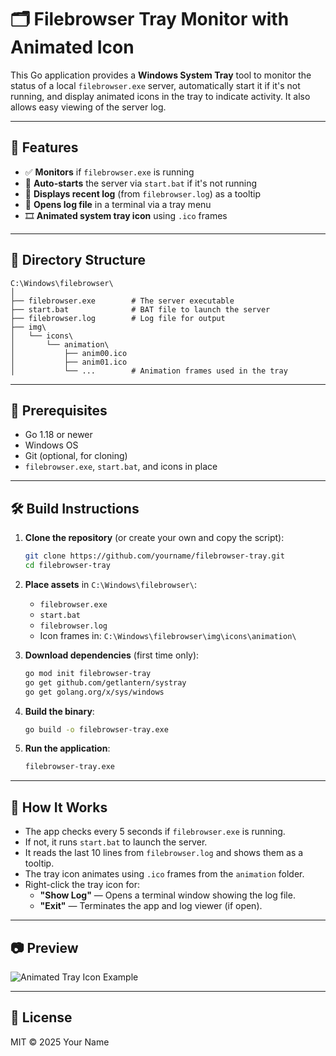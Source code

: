 # 🗂️ Filebrowser Tray Monitor with Animated Icon

This Go application provides a **Windows System Tray** tool to monitor the status of a local `filebrowser.exe` server, automatically start it if it's not running, and display animated icons in the tray to indicate activity. It also allows easy viewing of the server log.

---

## 🚀 Features

- ✅ **Monitors** if `filebrowser.exe` is running
- 🔄 **Auto-starts** the server via `start.bat` if it's not running
- 📄 **Displays recent log** (from `filebrowser.log`) as a tooltip
- 👀 **Opens log file** in a terminal via a tray menu
- 🎞️ **Animated system tray icon** using `.ico` frames

---

## 📁 Directory Structure

```
C:\Windows\filebrowser\
│
├── filebrowser.exe        # The server executable
├── start.bat              # BAT file to launch the server
├── filebrowser.log        # Log file for output
├── img\
│   └── icons\
│       └── animation\
│           ├── anim00.ico
│           ├── anim01.ico
│           └── ...        # Animation frames used in the tray
```

---

## 🔧 Prerequisites

- Go 1.18 or newer
- Windows OS
- Git (optional, for cloning)
- `filebrowser.exe`, `start.bat`, and icons in place

---

## 🛠️ Build Instructions

1. **Clone the repository** (or create your own and copy the script):

   ```bash
   git clone https://github.com/yourname/filebrowser-tray.git
   cd filebrowser-tray
   ```

2. **Place assets** in `C:\Windows\filebrowser\`:
   - `filebrowser.exe`
   - `start.bat`
   - `filebrowser.log`
   - Icon frames in: `C:\Windows\filebrowser\img\icons\animation\`

3. **Download dependencies** (first time only):

   ```bash
   go mod init filebrowser-tray
   go get github.com/getlantern/systray
   go get golang.org/x/sys/windows
   ```

4. **Build the binary**:

   ```bash
   go build -o filebrowser-tray.exe
   ```

5. **Run the application**:

   ```bash
   filebrowser-tray.exe
   ```

---

## 📌 How It Works

- The app checks every 5 seconds if `filebrowser.exe` is running.
- If not, it runs `start.bat` to launch the server.
- It reads the last 10 lines from `filebrowser.log` and shows them as a tooltip.
- The tray icon animates using `.ico` frames from the `animation` folder.
- Right-click the tray icon for:
  - **"Show Log"** — Opens a terminal window showing the log file.
  - **"Exit"** — Terminates the app and log viewer (if open).

---

## 📷 Preview

![Animated Tray Icon Example](https://user-images.githubusercontent.com/yourplaceholder/sample-icon-preview.gif)

---

## 📝 License

MIT © 2025 Your Name
